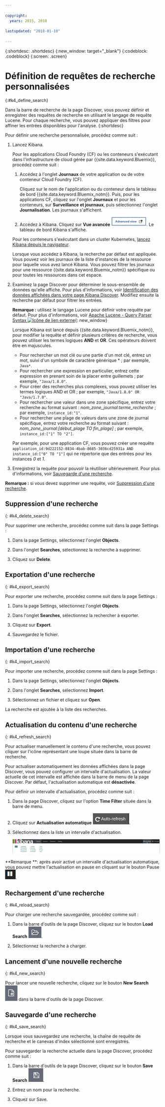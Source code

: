 ```yaml
---

copyright:
  years: 2015, 2018

lastupdated: "2018-01-10"

---
```


{:shortdesc: .shortdesc}
{:new_window: target="_blank"}
{:codeblock: .codeblock}
{:screen: .screen}

# Définition de requêtes de recherche personnalisées
{:#k4_define_search}

Dans la barre de recherche de la page Discover,  vous pouvez définir et enregistrer des requêtes de recherche en utilisant le langage de requête Lucene. Pour chaque recherche, vous pouvez appliquer des filtres pour affiner les entrées disponibles pour l'analyse.
{:shortdesc}

Pour définir une recherche personnalisée, procédez comme suit :

1. Lancez Kibana.

    Pour les applications Cloud Foundry (CF) ou les conteneurs s'exécutant dans l'infrastructure de cloud gérée par {{site.data.keyword.Bluemix}}, procédez comme suit :
    
    1. Accédez à l'onglet **Journaux** de votre application ou de votre conteneur Cloud Foundry (CF). 

        Cliquez sur le nom de l'application ou du conteneur dans le tableau de bord {{site.data.keyword.Bluemix_notm}}. Puis, pour les applications CF, cliquez sur l'onglet **Journaux** et pour les conteneurs, sur **Surveillance et journaux**, puis sélectionnez l'onglet **Journalisation**. Les journaux s'affichent.

    2. Accédez à Kibana. Cliquez sur **Vue avancée** ![Lien Vue avancée](images/logging_advanced_view.jpg "Lien Vue avancée"). Le tableau de bord Kibana s'affiche.
    
    Pour les conteneurs s'exécutant dans un cluster Kubernetes, [lancez Kibana depuis le navigateur](k4_launch.html#launch_Kibana_from_browser). 
    
    Lorsque vous accédez à Kibana, la recherche par défaut est appliquée. Vous pouvez voir les journaux de la liste d'instances de la ressource pour laquelle vous avez lancé Kibana. Vous pouvez filtrer les journaux pour une ressource {{site.data.keyword.Bluemix_notm}} spécifique ou pour toutes les ressources dans cet espace.

2. Examinez la page Discover pour déterminer le sous-ensemble de données qu'elle affiche. Pour plus d'informations, voir [Identification des données affichées dans votre page Kibana Discover](logging_kibana_analize_logs_interactively.html#k4_identify_data). Modifiez ensuite la recherche par défaut pour filtrer les entrées.

    **Remarque :** utilisez le langage Lucene pour définir votre requête par défaut. Pour plus d'informations, voir [Apache Lucene - Query Parser Syntax  ![Icône de lien externe](../../../icons/launch-glyph.svg "Icône de lien externe")](https://lucene.apache.org/core/2_9_4/queryparsersyntax.html){: new_window}
    
    Lorsque Kibana est lancé depuis {{site.data.keyword.Bluemix_notm}}, pour modifier la requête et définir plusieurs critères de recherche, vous pouvez utiliser les termes logiques **AND** et **OR**. Ces opérateurs doivent être en majuscules.    
    
    * Pour rechercher un mot clé ou une partie d'un mot clé, entrez un mot, suivi d'un symbole de caractère générique \* ; par exemple, `Java*`. 
    * Pour rechercher une expression en particulier, entrez cette expression en prenant soin de la placer entre guillemets ; par exemple, `"Java/1.8.0"`.
    * Pour créer des recherches plus complexes, vous pouvez utiliser les termes logiques AND et OR ; par exemple, `"Java/1.8.0" OR "Java/1.7.0"`.
    * Pour rechercher une valeur dans une zone spécifique, entrez votre recherche au format suivant : *nom_zone_journal:terme_recherche* ; par exemple, `instance_id:"1"`.
    * Pour rechercher une plage de valeurs dans une zone de journal spécifique, entrez votre recherche au format suivant : *nom_zone_journal:[début_plage TO fin_plage]* ; par exemple, `instance_id:["1" TO "2"]`.

     Par exemple, pour une application CF, vous pouvez créer une requête `application_id:9d222152-8834-4bab-8685-3036cd25931a AND instance_id:["0" TO "1"]` qui ne répertorie que des entrées pour les instances *0* et *1*. 

3. Enregistrez la requête pour pouvoir la réutiliser ultérieurement. Pour plus d'informations, voir [Sauvegarde d'une recherche](logging_kibana_filtering_logs.html#k4_save_search). 

**Remarque :** si vous devez supprimer une requête, voir [Suppression d'une recherche](logging_kibana_filtering_logs.html#k4_delete_search).



## Suppression d'une recherche
{: #k4_delete_search}

Pour supprimer une recherche, procédez comme suit dans la page Settings :

1. Dans la page Settings, sélectionnez l'onglet **Objects**.

2. Dans l'onglet **Searches**, sélectionnez la recherche à supprimer.

3. Cliquez sur **Delete**.


## Exportation d'une recherche
{: #k4_export_search}

Pour exporter une recherche, procédez comme suit dans la page Settings :

1. Dans la page Settings, sélectionnez l'onglet **Objects**.

2. Dans l'onglet **Searches**, sélectionnez la rechercher à exporter.

3. Cliquez sur **Export**.

4. Sauvegardez le fichier.

 
## Importation d'une recherche
{: #k4_import_search}

Pour importer une recherche, procédez comme suit dans la page Settings :

1. Dans la page Settings, sélectionnez l'onglet **Objects**.

2. Dans l'onglet **Searches**, sélectionnez **Import**.

3. Sélectionnez un fichier et cliquez sur **Open**.

La recherche est ajoutée à la liste des recherches.

## Actualisation du contenu d'une recherche
{: #k4_refresh_search}

Pour actualiser manuellement le contenu d'une recherche, vous pouvez cliquer sur l'icône représentant une loupe située dans la barre de recherche. 

Pour actualiser automatiquement les données affichées dans la page Discover, vous pouvez configurer un intervalle d'actualisation. La valeur actuelle de cet intervalle est affichée dans la barre de menu de la page Discover. Par défaut, l'actualisation automatique est **désactivée**.

Pour définir un intervalle d'actualisation, procédez comme suit :

1. Dans la page Discover, cliquez sur l'option **Time Filter** située dans la barre de menu.

2. Cliquez sur **Actualisation automatique** ![Actualisation automatique](images/k4_auto_refresh_icon.jpg "Actualisation automatique").

3. Sélectionnez dans la liste un intervalle d'actualisation. 

    ![Options d'intervalle d'actualisation](images/k4_change_autorefresh.jpg "Options d'intervalle d'actualisation")


**Remarque **: après avoir activé un intervalle d'actualisation automatique, vous pouvez mettre l'actualisation en pause en cliquant sur le bouton Pause ![Pause](images/k4_auto_refresh_pause_icon.jpg "Pause").


## Rechargement d'une recherche
{: #k4_reload_search}

Pour charger une recherche sauvegardée, procédez comme suit :

1. Dans la barre d'outils de la page Discover, cliquez sur le bouton **Load Search** ![Charger une recherche](images/k4_load_icon.jpg "Charger une recherche").

2. Sélectionnez la recherche à charger. 

## Lancement d'une nouvelle recherche
{: #k4_new_search}

Pour lancer une nouvelle recherche, cliquez sur le bouton **New Search** ![Nouvelle recherche](images/k4_new_search_icon.jpg "Nouvelle recherche") dans la barre d'outils de la page Discover.

## Sauvegarde d'une recherche 
{: #k4_save_search}

Lorsque vous sauvegardez une recherche, la chaîne de requête de recherche et le canevas d'index sélectionné sont enregistrés.

Pour sauvegarder la recherche actuelle dans la page Discover, procédez comme suit :

1. Dans la barre d'outils de la page Discover, cliquez sur le bouton **Save Search** ![Sauvegarder la recherche](images/k4_save_search_icon.jpg "Sauvegarder la recherche").

2. Entrez un nom pour la recherche.

3. Cliquez sur Save. 
